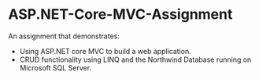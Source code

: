 # ASP.NET-Core-MVC-Assignment

An assignment that demonstrates:
- Using ASP.NET core MVC to build a web application.
- CRUD functionality using LINQ and the Northwind Database running on Microsoft SQL Server.

